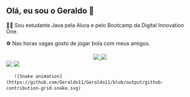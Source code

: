 ## Olá, eu sou o  Geraldo 🚀


👨‍🎓 Sou estudante Java pela Alura e pelo Bootcamp da Digital Innovation One.

⚽ Nas horas vagas gosto de jogar bola com meus amigos.


<div align="center">
	 <a href="https://github.com/Geraldo11">
<img height="180em" src="https://github-readme-stats.vercel.app/api?username=Geraldo11&show_icons=true&theme=dark&include_all_commits=true&count_private=true"/>	
  <img height="180em" src="https://github-readme-stats.vercel.app/api/top-langs/?username=Geraldo11&layout=compact&langs_count=7&theme=dark"/>
	  </div>
	<a href="https://www.linkedin.com/in/geraldo-batista-8ba193167" target="_blank"><img src="https://img.shields.io/badge/-LinkedIn-%230077B5?style=for-the-badge&logo=linkedin&logoColor=white" target="_blank"></a>
	<a href = "mailto:Geraldobatista322@gmail.com"><img src="https://img.shields.io/badge/-Gmail-%23333?style=for-the-badge&logo=gmail&logoColor=white" target="_blank"></a>

	   ![Snake animation](https://github.com/Geraldo11/Geraldo11/blob/output/github-contribution-grid-snake.svg)

